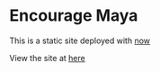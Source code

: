 
# Encourage Maya

This is a static site deployed with [now](https://zeit.co/now)

View the site at [here](https://encourage-maya.jonaylor89.now.sh)
